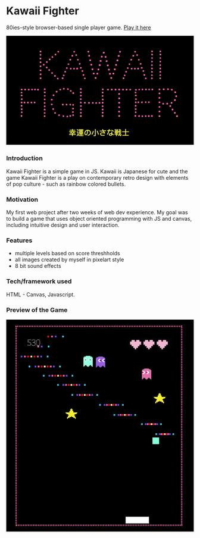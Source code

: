 # Kawaii Fighter
80ies-style browser-based single player game. [Play it here](https://github.com/rjcnrd/KawaiiFighter/blob/master/images/KawaiiFighterLogo.png)

![ScreenShot](https://github.com/rjcnrd/KawaiiFighter/blob/master/images/KawaiiFighterLogo.png)

### Introduction

Kawaii Fighter is a simple game in JS. Kawaii is Japanese for cute and the game Kawaii Fighter is a play on contemporary retro design with elements of pop culture - such as rainbow colored bullets.

### Motivation

My first web project after two weeks of web dev experience. My goal was to build a game that uses object oriented programming with JS and canvas, including intuitive design and user interaction. 

### Features

* multiple levels based on score threshholds 
* all images created by myself in pixelart style 
* 8 bit sound effects 

### Tech/framework used

HTML - Canvas, Javascript. 

### Preview of the Game 
![ScreenShot](https://github.com/rjcnrd/KawaiiFighter/blob/master/images/Screenshot.png)

